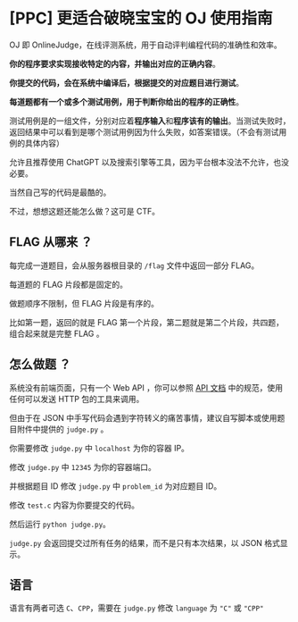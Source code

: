 # [PPC] 更适合破晓宝宝的 OJ 使用指南

OJ 即 OnlineJudge，在线评测系统，用于自动评判编程代码的准确性和效率。

**你的程序要求实现接收特定的内容，并输出对应的正确内容**。

**你提交的代码，会在系统中编译后，根据提交的对应题目进行测试**。

**每道题都有一个或多个测试用例，用于判断你给出的程序的正确性**。

测试用例是的一组文件，分别对应着**程序输入**和**程序该有的输出**。当测试失败时，返回结果中可以看到是哪个测试用例因为什么失败，如答案错误。（不会有测试用例的具体内容）

允许且推荐使用 ChatGPT 以及搜索引擎等工具，因为平台根本没法不允许，也没必要。

当然自己写的代码是最酷的。

不过，想想这题还能怎么做？这可是 CTF。

## FLAG 从哪来 ？

每完成一道题目，会从服务器根目录的 `/flag` 文件中返回一部分 FLAG。

每道题的 FLAG 片段都是固定的。

做题顺序不限制，但 FLAG 片段是有序的。

比如第一题，返回的就是 FLAG 第一个片段，第二题就是第二个片段，共四题，组合起来就是完整 FLAG 。

## 怎么做题 ？

系统没有前端页面，只有一个 Web API ，你可以参照 [API 文档](API.md) 中的规范，使用任何可以发送 HTTP 包的工具来调用。

但由于在 JSON 中手写代码会遇到字符转义的痛苦事情，建议自写脚本或使用题目附件中提供的 `judge.py` 。

你需要修改 `judge.py` 中 `localhost` 为你的容器 IP。

修改 `judge.py` 中 `12345` 为你的容器端口。

并根据题目 ID 修改 `judge.py` 中 `problem_id` 为对应题目 ID。

修改 `test.c` 内容为你要提交的代码。

然后运行 `python judge.py`。

`judge.py` 会返回提交过所有任务的结果，而不是只有本次结果，以 JSON 格式显示。

## 语言

语言有两者可选 `C`、`CPP`，需要在 `judge.py` 修改 `language` 为 `"C"` 或 `"CPP"`
